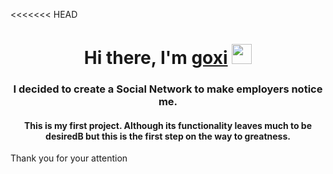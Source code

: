 <<<<<<< HEAD
<h1 align="center">Hi there, I'm <a href='https://github.com/goxygit'>goxi</a> 
<img src="https://github.com/blackcater/blackcater/raw/main/images/Hi.gif" height="32"/></h1>
<h3 align="center">I decided to create a Social Network to make employers notice me.</h3>
<h4 align="center">This is my first project. Although its functionality leaves much to be desiredB but this is the first step on the way to greatness.</h4>
<p>Thank you for your attention</p>